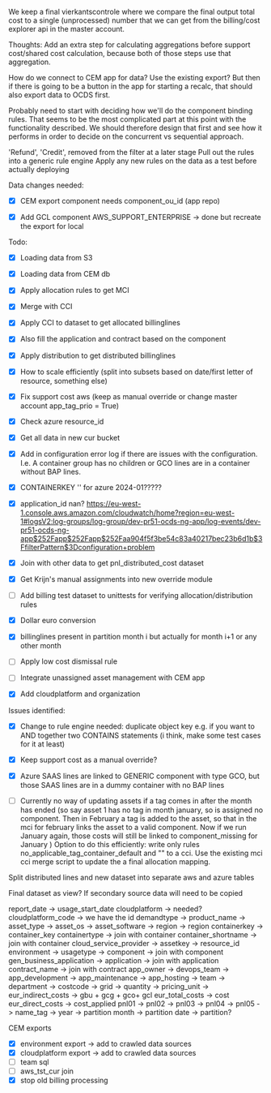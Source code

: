 We keep a final vierkantscontrole where we compare the final output total cost to a single (unprocessed) number that we can get from the billing/cost explorer api in the master account.

Thoughts:
Add an extra step for calculating aggregations before support cost/shared cost calculation, because both of those steps use that aggregation.

How do we connect to CEM app for data? Use the existing export? But then if there is going to be a button in the app for starting a recalc, that should also export data to OCDS first.

Probably need to start with deciding how we'll do the component binding rules. That seems to be the most complicated part at this point with the functionality described. We should therefore design that first and see how it performs in order to decide on the concurrent vs sequential approach.

'Refund', 'Credit', removed from the filter at a later stage
Pull out the rules into a generic rule engine
Apply any new rules on the data as a test before actually deploying


Data changes needed:
- [x] CEM export component needs component_ou_id (app repo)
- [x] Add GCL component AWS_SUPPORT_ENTERPRISE -> done but recreate the export for local


Todo:
- [x] Loading data from S3
- [x] Loading data from CEM db
- [x] Apply allocation rules to get MCI
- [x] Merge with CCI

- [x] Apply CCI to dataset to get allocated billinglines 
- [x] Also fill the application and contract based on the component
- [x] Apply distribution to get distributed billinglines
- [x] How to scale efficiently (split into subsets based on date/first letter of resource, something else)
- [x] Fix support cost aws (keep as manual override or change master account app_tag_prio = True)
- [x] Check azure resource_id
- [x] Get all data in new cur bucket
- [x] Add in configuration error log if there are issues with the configuration. I.e. A container group has no children or GCO lines are in a container without BAP lines.
- [x] CONTAINERKEY '' for azure 2024-01?????
- [x] application_id nan? 
      https://eu-west-1.console.aws.amazon.com/cloudwatch/home?region=eu-west-1#logsV2:log-groups/log-group/dev-pr51-ocds-ng-app/log-events/dev-pr51-ocds-ng-app$252Fapp$252Fapp$252Faa904f5f3be54c83a40217bec23b6d1b$3FfilterPattern$3Dconfiguration+problem
- [x] Join with other data to get pnl_distributed_cost dataset
- [x] Get Krijn's manual assignments into new override module
- [ ] Add billing test dataset to unittests for verifying allocation/distribution rules
- [x]  Dollar euro conversion
- [x] billinglines present in partition month i but actually for month i+1 or any other month
- [ ] Apply low cost dismissal rule
- [ ] Integrate unassigned asset management with CEM app
- [x] Add cloudplatform and organization

Issues identified:
- [x] Change to rule engine needed: duplicate object key e.g. if you want to AND together two CONTAINS statements (i think, make some test cases for it at least)
- [x] Keep support cost as a manual override?
- [x] Azure SAAS lines are linked to GENERIC component with type GCO, but those SAAS lines are in a dummy container with no BAP lines
- [ ] Currently no way of updating assets if a tag comes in after the month has ended (so say asset 1 has no tag in month january, so is assigned no component. Then in February a tag is added to the asset, so that in the mci for february links the asset to a valid component. Now if we run January again, those costs will still be linked to component_missing for January )
      Option to do this efficiently: write only rules no_applicable_tag_container_default and "" to a cci. Use the existing mci cci merge script to update the a final allocation mapping.
    



Split distributed lines and new dataset into separate aws and azure tables

Final dataset as view? If secondary source data will need to be copied

report_date -> usage_start_date
cloudplatform -> needed?
cloudplatform_code -> we have the id
demandtype -> 
product_name ->
asset_type ->
asset_os ->
asset_software ->
region -> region
containerkey -> container_key
containertype -> join with container
container_shortname -> join with container
cloud_service_provider -> 
assetkey -> resource_id
environment ->
usagetype -> 
component -> join with component
gen_business_application ->
application -> join with application
contract_name -> join with contract
app_owner ->
devops_team ->
app_development ->
app_maintenance ->
app_hosting ->
team ->
department ->
costcode ->
grid ->
quantity ->
pricing_unit ->
eur_indirect_costs -> gbu + gcg + gco+ gcl
eur_total_costs -> cost
eur_direct_costs -> cost_applied
pnl01 ->
pnl02 ->
pnl03 ->
pnl04 ->
pnl05 ->
name_tag ->
year -> partition
month -> partition
date -> partition?


CEM exports
- [x] environment export -> add to crawled data sources
- [x] cloudplatform export -> add to crawled data sources
- [ ] team sql
- [ ] aws_tst_cur join 
- [x] stop old billing processing
